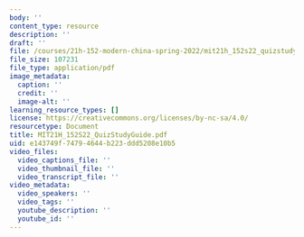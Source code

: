 ```yaml
---
body: ''
content_type: resource
description: ''
draft: ''
file: /courses/21h-152-modern-china-spring-2022/mit21h_152s22_quizstudyguide.pdf
file_size: 107231
file_type: application/pdf
image_metadata:
  caption: ''
  credit: ''
  image-alt: ''
learning_resource_types: []
license: https://creativecommons.org/licenses/by-nc-sa/4.0/
resourcetype: Document
title: MIT21H_152S22_QuizStudyGuide.pdf
uid: e143749f-7479-4644-b223-ddd5208e10b5
video_files:
  video_captions_file: ''
  video_thumbnail_file: ''
  video_transcript_file: ''
video_metadata:
  video_speakers: ''
  video_tags: ''
  youtube_description: ''
  youtube_id: ''
---
```

